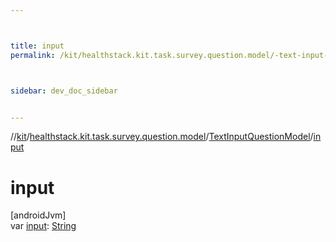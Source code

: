 ```yaml
---



title: input
permalink: /kit/healthstack.kit.task.survey.question.model/-text-input-question-model/input.html



sidebar: dev_doc_sidebar


---
```




//[kit](/kit.html)/[healthstack.kit.task.survey.question.model](../index.html)/[TextInputQuestionModel](index.html)/[input](input.html)



# input



[androidJvm]\
var [input](input.html): [String](https://kotlinlang.org/api/latest/jvm/stdlib/kotlin/-string/index.html)






